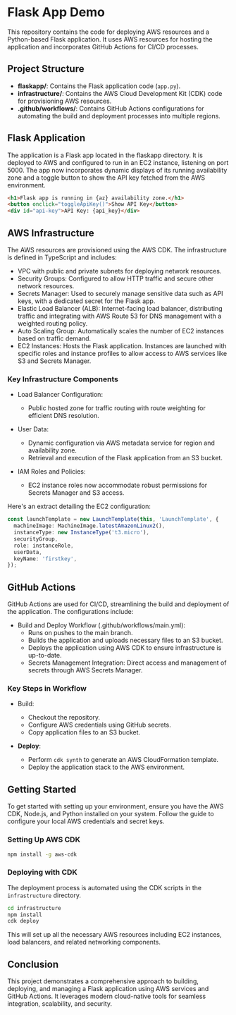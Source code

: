 # Flask App Demo

This repository contains the code for deploying AWS resources and a Python-based Flask application. It uses AWS resources for hosting the application and incorporates GitHub Actions for CI/CD processes.

## Project Structure

- **flaskapp/**: Contains the Flask application code (`app.py`).
- **infrastructure/**: Contains the AWS Cloud Development Kit (CDK) code for provisioning AWS resources.
- **.github/workflows/**: Contains GitHub Actions configurations for automating the build and deployment processes into multiple regions.

## Flask Application

The application is a Flask app located in the flaskapp directory. It is deployed to AWS and configured to run in an EC2 instance, listening on port 5000. The app now incorporates dynamic displays of its running availability zone and a toggle button to show the API key fetched from the AWS environment.

```html
<h1>Flask app is running in {az} availability zone.</h1>
<button onclick="toggleApiKey()">Show API Key</button>
<div id="api-key">API Key: {api_key}</div>
```

## AWS Infrastructure

The AWS resources are provisioned using the AWS CDK. The infrastructure is defined in TypeScript and includes:

- VPC with public and private subnets for deploying network resources.
- Security Groups: Configured to allow HTTP traffic and secure other network resources.
- Secrets Manager: Used to securely manage sensitive data such as API keys, with a dedicated secret for the Flask app.
- Elastic Load Balancer (ALB): Internet-facing load balancer, distributing traffic and integrating with AWS Route 53 for DNS management with a weighted routing policy.
- Auto Scaling Group: Automatically scales the number of EC2 instances based on traffic demand.
- EC2 Instances: Hosts the Flask application. Instances are launched with specific roles and instance profiles to allow access to AWS services like S3 and Secrets Manager.

### Key Infrastructure Components

- Load Balancer Configuration:
  - Public hosted zone for traffic routing with route weighting for efficient DNS resolution.

- User Data:
  - Dynamic configuration via AWS metadata service for region and availability zone.
  - Retrieval and execution of the Flask application from an S3 bucket.

- IAM Roles and Policies:
  - EC2 instance roles now accommodate robust permissions for Secrets Manager and S3 access.

Here's an extract detailing the EC2 configuration:

```typescript
const launchTemplate = new LaunchTemplate(this, 'LaunchTemplate', {
  machineImage: MachineImage.latestAmazonLinux2(),
  instanceType: new InstanceType('t3.micro'),
  securityGroup,
  role: instanceRole,
  userData,
  keyName: 'firstkey',
});
```

## GitHub Actions

GitHub Actions are used for CI/CD, streamlining the build and deployment of the application. The configurations include:

- Build and Deploy Workflow (.github/workflows/main.yml):
  - Runs on pushes to the main branch.
  - Builds the application and uploads necessary files to an S3 bucket.
  - Deploys the application using AWS CDK to ensure infrastructure is up-to-date.
  - Secrets Management Integration: Direct access and management of secrets through AWS Secrets Manager.

### Key Steps in Workflow

- Build:
  - Checkout the repository.
  - Configure AWS credentials using GitHub secrets.
  - Copy application files to an S3 bucket.

- **Deploy**:
  - Perform `cdk synth` to generate an AWS CloudFormation template.
  - Deploy the application stack to the AWS environment.

## Getting Started

To get started with setting up your environment, ensure you have the AWS CDK, Node.js, and Python installed on your system. Follow the guide to configure your local AWS credentials and secret keys.

### Setting Up AWS CDK
```bash
npm install -g aws-cdk
```

### Deploying with CDK
The deployment process is automated using the CDK scripts in the `infrastructure` directory.

```bash
cd infrastructure
npm install
cdk deploy
```

This will set up all the necessary AWS resources including EC2 instances, load balancers, and related networking components.

## Conclusion

This project demonstrates a comprehensive approach to building, deploying, and managing a Flask application using AWS services and GitHub Actions. It leverages modern cloud-native tools for seamless integration, scalability, and security.

